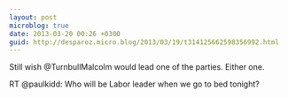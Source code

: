 ```yaml
---
layout: post
microblog: true
date: 2013-03-20 00:26 +0300
guid: http://desparoz.micro.blog/2013/03/19/t314125662598356992.html
---
```

Still wish @TurnbullMalcolm would lead one of the parties. Either one.

RT @paulkidd: Who will be Labor leader when we go to bed tonight?

